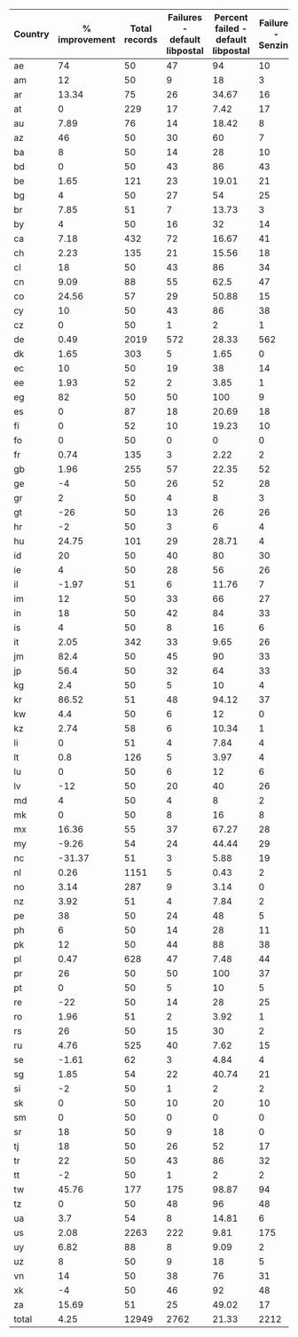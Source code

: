 |Country|% improvement|Total records|Failures - default libpostal|Percent failed - default libpostal|Failures - Senzing|Percent_failed - Senzing|
|---|---|---|---|---|---|---|
|ae|74|50|47|94|10|20|
|am|12|50|9|18|3|6|
|ar|13.34|75|26|34.67|16|21.33|
|at|0|229|17|7.42|17|7.42|
|au|7.89|76|14|18.42|8|10.53|
|az|46|50|30|60|7|14|
|ba|8|50|14|28|10|20|
|bd|0|50|43|86|43|86|
|be|1.65|121|23|19.01|21|17.36|
|bg|4|50|27|54|25|50|
|br|7.85|51|7|13.73|3|5.88|
|by|4|50|16|32|14|28|
|ca|7.18|432|72|16.67|41|9.49|
|ch|2.23|135|21|15.56|18|13.33|
|cl|18|50|43|86|34|68|
|cn|9.09|88|55|62.5|47|53.41|
|co|24.56|57|29|50.88|15|26.32|
|cy|10|50|43|86|38|76|
|cz|0|50|1|2|1|2|
|de|0.49|2019|572|28.33|562|27.84|
|dk|1.65|303|5|1.65|0|0|
|ec|10|50|19|38|14|28|
|ee|1.93|52|2|3.85|1|1.92|
|eg|82|50|50|100|9|18|
|es|0|87|18|20.69|18|20.69|
|fi|0|52|10|19.23|10|19.23|
|fo|0|50|0|0|0|0|
|fr|0.74|135|3|2.22|2|1.48|
|gb|1.96|255|57|22.35|52|20.39|
|ge|-4|50|26|52|28|56|
|gr|2|50|4|8|3|6|
|gt|-26|50|13|26|26|52|
|hr|-2|50|3|6|4|8|
|hu|24.75|101|29|28.71|4|3.96|
|id|20|50|40|80|30|60|
|ie|4|50|28|56|26|52|
|il|-1.97|51|6|11.76|7|13.73|
|im|12|50|33|66|27|54|
|in|18|50|42|84|33|66|
|is|4|50|8|16|6|12|
|it|2.05|342|33|9.65|26|7.6|
|jm|82.4|50|45|90|33|66|
|jp|56.4|50|32|64|33|66|
|kg|2.4|50|5|10|4|8|
|kr|86.52|51|48|94.12|37|72.55|
|kw|4.4|50|6|12|0|0|
|kz|2.74|58|6|10.34|1|1.72|
|li|0|51|4|7.84|4|7.84|
|lt|0.8|126|5|3.97|4|3.17|
|lu|0|50|6|12|6|12|
|lv|-12|50|20|40|26|52|
|md|4|50|4|8|2|4|
|mk|0|50|8|16|8|16|
|mx|16.36|55|37|67.27|28|50.91|
|my|-9.26|54|24|44.44|29|53.7|
|nc|-31.37|51|3|5.88|19|37.25|
|nl|0.26|1151|5|0.43|2|0.17|
|no|3.14|287|9|3.14|0|0|
|nz|3.92|51|4|7.84|2|3.92|
|pe|38|50|24|48|5|10|
|ph|6|50|14|28|11|22|
|pk|12|50|44|88|38|76|
|pl|0.47|628|47|7.48|44|7.01|
|pr|26|50|50|100|37|74|
|pt|0|50|5|10|5|10|
|re|-22|50|14|28|25|50|
|ro|1.96|51|2|3.92|1|1.96|
|rs|26|50|15|30|2|4|
|ru|4.76|525|40|7.62|15|2.86|
|se|-1.61|62|3|4.84|4|6.45|
|sg|1.85|54|22|40.74|21|38.89|
|si|-2|50|1|2|2|4|
|sk|0|50|10|20|10|20|
|sm|0|50|0|0|0|0|
|sr|18|50|9|18|0|0|
|tj|18|50|26|52|17|34|
|tr|22|50|43|86|32|64|
|tt|-2|50|1|2|2|4|
|tw|45.76|177|175|98.87|94|53.11|
|tz|0|50|48|96|48|96|
|ua|3.7|54|8|14.81|6|11.11|
|us|2.08|2263|222|9.81|175|7.73|
|uy|6.82|88|8|9.09|2|2.27|
|uz|8|50|9|18|5|10|
|vn|14|50|38|76|31|62|
|xk|-4|50|46|92|48|96|
|za|15.69|51|25|49.02|17|33.33|
|total|4.25|12949|2762|21.33|2212|17.08|

